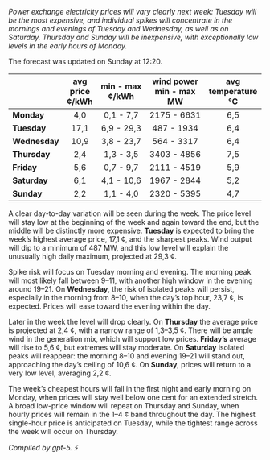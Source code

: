 *Power exchange electricity prices will vary clearly next week: Tuesday will be the most expensive, and individual spikes will concentrate in the mornings and evenings of Tuesday and Wednesday, as well as on Saturday. Thursday and Sunday will be inexpensive, with exceptionally low levels in the early hours of Monday.*

The forecast was updated on Sunday at 12:20.

|              | avg<br>price<br>¢/kWh | min - max<br>¢/kWh | wind power<br>min - max<br>MW | avg<br>temperature<br>°C |
|:-------------|:----------------:|:----------------:|:-------------:|:-------------:|
| **Monday** | 4,0 | 0,1 - 7,7 | 2175 - 6631 | 6,5 |
| **Tuesday** | 17,1 | 6,9 - 29,3 | 487 - 1934 | 6,4 |
| **Wednesday** | 10,9 | 3,8 - 23,7 | 564 - 3317 | 6,4 |
| **Thursday** | 2,4 | 1,3 - 3,5 | 3403 - 4856 | 7,5 |
| **Friday** | 5,6 | 0,7 - 9,7 | 2111 - 4519 | 5,9 |
| **Saturday** | 6,1 | 4,1 - 10,6 | 1967 - 2844 | 5,2 |
| **Sunday** | 2,2 | 1,1 - 4,0 | 2320 - 5395 | 4,7 |

A clear day-to-day variation will be seen during the week. The price level will stay low at the beginning of the week and again toward the end, but the middle will be distinctly more expensive. **Tuesday** is expected to bring the week’s highest average price, 17,1 ¢, and the sharpest peaks. Wind output will dip to a minimum of 487 MW, and this low level will explain the unusually high daily maximum, projected at 29,3 ¢.

Spike risk will focus on Tuesday morning and evening. The morning peak will most likely fall between 9–11, with another high window in the evening around 19–21. On **Wednesday**, the risk of isolated peaks will persist, especially in the morning from 8–10, when the day’s top hour, 23,7 ¢, is expected. Prices will ease toward the evening within the day.

Later in the week the level will drop clearly. On **Thursday** the average price is projected at 2,4 ¢, with a narrow range of 1,3–3,5 ¢. There will be ample wind in the generation mix, which will support low prices. **Friday’s** average will rise to 5,6 ¢, but extremes will stay moderate. On **Saturday** isolated peaks will reappear: the morning 8–10 and evening 19–21 will stand out, approaching the day’s ceiling of 10,6 ¢. On **Sunday**, prices will return to a very low level, averaging 2,2 ¢.

The week’s cheapest hours will fall in the first night and early morning on Monday, when prices will stay well below one cent for an extended stretch. A broad low-price window will repeat on Thursday and Sunday, when hourly prices will remain in the 1–4 ¢ band throughout the day. The highest single-hour price is anticipated on Tuesday, while the tightest range across the week will occur on Thursday.

*Compiled by gpt-5.* ⚡️
